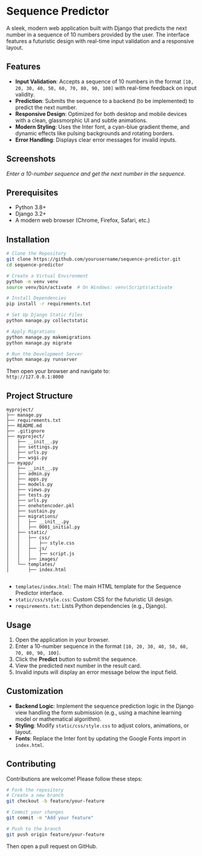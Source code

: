 # Sequence Predictor

A sleek, modern web application built with Django that predicts the next number in a sequence of 10 numbers provided by the user. The interface features a futuristic design with real-time input validation and a responsive layout.

## Features

- **Input Validation**: Accepts a sequence of 10 numbers in the format `[10, 20, 30, 40, 50, 60, 70, 80, 90, 100]` with real-time feedback on input validity.
- **Prediction**: Submits the sequence to a backend (to be implemented) to predict the next number.
- **Responsive Design**: Optimized for both desktop and mobile devices with a clean, glassmorphic UI and subtle animations.
- **Modern Styling**: Uses the Inter font, a cyan-blue gradient theme, and dynamic effects like pulsing backgrounds and rotating borders.
- **Error Handling**: Displays clear error messages for invalid inputs.

## Screenshots

*Enter a 10-number sequence and get the next number in the sequence.*

## Prerequisites

- Python 3.8+
- Django 3.2+
- A modern web browser (Chrome, Firefox, Safari, etc.)

## Installation

```bash
# Clone the Repository
git clone https://github.com/yourusername/sequence-predictor.git
cd sequence-predictor

# Create a Virtual Environment
python -m venv venv
source venv/bin/activate  # On Windows: venv\Scripts\activate

# Install Dependencies
pip install -r requirements.txt

# Set Up Django Static Files
python manage.py collectstatic

# Apply Migrations
python manage.py makemigrations
python manage.py migrate

# Run the Development Server
python manage.py runserver
```

Then open your browser and navigate to:  
`http://127.0.0.1:8000`

## Project Structure

```
myproject/
├── manage.py
├── requirements.txt
├── README.md
├── .gitignore
├── myproject/
│   ├── __init__.py
│   ├── settings.py
│   ├── urls.py
│   ├── wsgi.py
├── myapp/
│   ├── __init__.py
│   ├── admin.py
│   ├── apps.py
│   ├── models.py
│   ├── views.py
│   ├── tests.py
│   ├── urls.py
│   ├── onehotencoder.pkl
│   ├── sustain.py
│   ├── migrations/
│   │   ├── __init__.py
│   │   ├── 0001_initial.py
│   ├── static/
│   │   ├── css/
│   │   │   ├── style.css
│   │   ├── js/
│   │   │   ├── script.js
│   │   ├── images/
│   └── templates/
│       ├── index.html


```

- `templates/index.html`: The main HTML template for the Sequence Predictor interface.  
- `static/css/style.css`: Custom CSS for the futuristic UI design.  
- `requirements.txt`: Lists Python dependencies (e.g., Django).

## Usage

1. Open the application in your browser.
2. Enter a 10-number sequence in the format `[10, 20, 30, 40, 50, 60, 70, 80, 90, 100]`.
3. Click the **Predict** button to submit the sequence.
4. View the predicted next number in the result card.
5. Invalid inputs will display an error message below the input field.

## Customization

- **Backend Logic**: Implement the sequence prediction logic in the Django view handling the form submission (e.g., using a machine learning model or mathematical algorithm).
- **Styling**: Modify `static/css/style.css` to adjust colors, animations, or layout.
- **Fonts**: Replace the Inter font by updating the Google Fonts import in `index.html`.

## Contributing

Contributions are welcome! Please follow these steps:

```bash
# Fork the repository
# Create a new branch
git checkout -b feature/your-feature

# Commit your changes
git commit -m "Add your feature"

# Push to the branch
git push origin feature/your-feature
```

Then open a pull request on GitHub.

